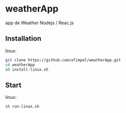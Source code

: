 # weatherApp

app de Weather Nodejs / Reac.js

## Installation

linux:

```bash
git clone https://github.com/afimpel/weatherApp.git
cd weatherApp
sh install-linux.sh
```

## Start

linux:

```bash
sh run-linux.sh
```
